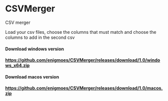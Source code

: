 # CSVMerger
CSV merger

Load your csv files, choose the columns that must match and choose the columns to add in the second csv

#### Download windows version
#### https://github.com/enigmoes/CSVMerger/releases/download/1.0/windows_x64.zip

#### Download macos version
#### https://github.com/enigmoes/CSVMerger/releases/download/1.0/macos.zip

